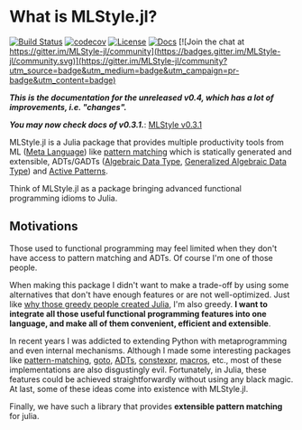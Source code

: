 # What is MLStyle.jl?

[![Build Status](https://travis-ci.org/thautwarm/MLStyle.jl.svg?branch=master)](https://travis-ci.org/thautwarm/MLStyle.jl)
[![codecov](https://codecov.io/gh/thautwarm/MLStyle.jl/branch/master/graph/badge.svg)](https://codecov.io/gh/thautwarm/MLStyle.jl)
[![License](https://img.shields.io/badge/license-MIT-blue.svg)](https://github.com/thautwarm/MLStyle.jl/blob/master/LICENSE)
[![Docs](https://img.shields.io/badge/docs-latest-purple.svg)](https://thautwarm.github.io/MLStyle.jl/latest/)
[![Join the chat at https://gitter.im/MLStyle-jl/community](https://badges.gitter.im/MLStyle-jl/community.svg)](https://gitter.im/MLStyle-jl/community?utm_source=badge&utm_medium=badge&utm_campaign=pr-badge&utm_content=badge)


***This is the documentation for the unreleased v0.4, which has a lot of improvements, i.e. "changes".***

***You may now check docs of v0.3.1.***: [MLStyle v0.3.1](https://thautwarm.github.io/MLStyle.jl/stable/)

MLStyle.jl is a Julia package that provides multiple productivity tools from ML ([Meta Language](https://en.wikipedia.org/wiki/ML_(programming_language))) like [pattern matching](https://en.wikipedia.org/wiki/Pattern_matching) which is statically generated and extensible, ADTs/GADTs ([Algebraic Data Type](https://en.wikipedia.org/wiki/Algebraic_data_type), [Generalized Algebraic Data Type](https://en.wikipedia.org/wiki/Generalized_algebraic_data_type)) and [Active Patterns](https://docs.microsoft.com/en-us/dotnet/fsharp/language-reference/active-patterns).

Think of MLStyle.jl as a package bringing advanced functional programming idioms to Julia.

## Motivations

Those used to functional programming may feel limited when they don't have access to pattern matching and ADTs. Of course I'm one of those people.

When making this package I didn't want to make a trade-off by using some alternatives that don't have enough features or are not well-optimized. Just like [why those greedy people created Julia](https://julialang.org/blog/2012/02/why-we-created-julia), I'm also greedy. **I want to integrate all those useful functional programming features into one language, and make all of them convenient, efficient and extensible**.

In recent years I was addicted to extending Python with metaprogramming and even internal mechanisms. Although I made some interesting packages like [pattern-matching](https://github.com/Xython/pattern-matching), [goto](https://github.com/thautwarm/Redy/blob/master/Redy/Opt/builtin_features/_goto.py), [ADTs](https://github.com/thautwarm/Redy/tree/master/Redy/ADT), [constexpr](https://github.com/thautwarm/Redy/blob/master/Redy/Opt/builtin_features/_constexpr.py), [macros](https://github.com/thautwarm/Redy/blob/master/Redy/Opt/builtin_features/_macro.py), etc., most of these implementations are also disgustingly evil. Fortunately, in Julia, these features could be achieved straightforwardly without using any black magic. At last, some of these ideas come into existence with MLStyle.jl.

Finally, we have such a library that provides **extensible pattern matching** for julia.
